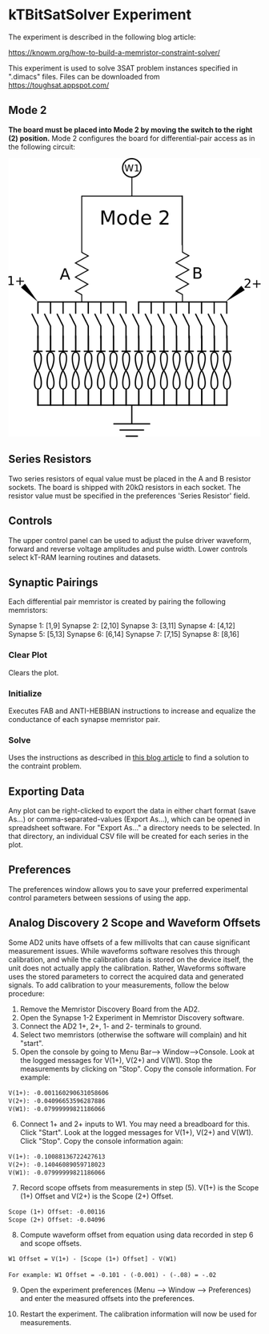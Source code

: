 # kTBitSatSolver Experiment

The experiment is described in the following blog article:

 <https://knowm.org/how-to-build-a-memristor-constraint-solver/>

This experiment is used to solve 3SAT problem instances specified in ".dimacs" files. Files can be downloaded from <https://toughsat.appspot.com/>

## Mode 2

**The board must be placed into Mode 2 by moving the switch to the right (2) position.** Mode 2 configures the board for differential-pair access as in the following circuit:

![](_img/Mode2Version2Board.png)

## Series Resistors

Two series resistors of equal value must be placed in the A and B resistor sockets. The board is shipped with 20kΩ resistors in each socket. The resistor value must be specified in the preferences 'Series Resistor' field. 

## Controls

The upper control panel can be used to adjust the pulse driver waveform, forward and reverse voltage amplitudes and pulse width. Lower controls select kT-RAM learning routines and datasets. 

## Synaptic Pairings

Each differential pair memristor is created by pairing the following memristors:

Synapse 1: [1,9]
Synapse 2: [2,10]
Synapse 3: [3,11]
Synapse 4: [4,12]
Synapse 5: [5,13]
Synapse 6: [6,14]
Synapse 7: [7,15]
Synapse 8: [8,16] 


### Clear Plot

Clears the plot.

### Initialize

Executes FAB and ANTI-HEBBIAN instructions to increase and equalize the conductance of each synapse memristor pair.  

### Solve

Uses the instructions as described in [this blog article](<https://knowm.org/how-to-build-a-memristor-constraint-solver/>) to find a solution to the contraint problem.

## Exporting Data

Any plot can be right-clicked to export the data in either chart format (save As...) or comma-separated-values (Export As...), which can be opened in spreadsheet software. For "Export As..." a directory needs to be selected. In that directory, an individual CSV file will be created for each series in the plot.

## Preferences

The preferences window allows you to save your preferred experimental control parameters between sessions of using the app.

## Analog Discovery 2 Scope and Waveform Offsets

Some AD2 units have offsets of a few millivolts that can cause significant measurement issues. While waveforms software resolves this through calibration, and while the calibration data is stored on the device itself, the unit does not actually apply the calibration. Rather, Waveforms software uses the stored parameters to correct the acquired data and generated signals. To add calibration to your measurements, follow the below procedure:

1. Remove the Memristor Discovery Board from the AD2.
2. Open the Synapse 1-2 Experiment in Memristor Discovery software.
3. Connect the AD2 1+, 2+, 1- and 2- terminals to ground.
4. Select two memristors (otherwise the software will complain) and hit "start".
5. Open the console by going to Menu Bar--> Window-->Console. Look at the logged messages for V(1+), V(2+) and V(W1). Stop the measurements by clicking on "Stop". Copy the console information. For example:  

```
V(1+): -0.001160290631058606
V(2+): -0.04096653596287886
V(W1): -0.07999999821186066
```
	
6. Connect 1+ and 2+ inputs to W1. You may need a breadboard for this. Click "Start". Look at the logged messages for V(1+), V(2+) and V(W1). Click "Stop". Copy the console information again:

```
V(1+): -0.10088136722427613
V(2+): -0.14046089059718023
V(W1): -0.07999999821186066
```

7. Record scope offsets from measurements in step (5). V(1+) is the Scope (1+) Offset and V(2+) is the Scope (2+) Offset. 
	
```
Scope (1+) Offset: -0.00116
Scope (2+) Offset: -0.04096
```

8. Compute waveform offset from equation using data recorded in step 6 and scope offsets.

```
W1 Offset = V(1+) - [Scope (1+) Offset] - V(W1)

For example: W1 Offset = -0.101 - (-0.001) - (-.08) = -.02
```
	
9. Open the experiment preferences (Menu --> Window --> Preferences) and enter the measured offsets into the preferences. 

10. Restart the experiment. The calibration information will now be used for measurements. 
